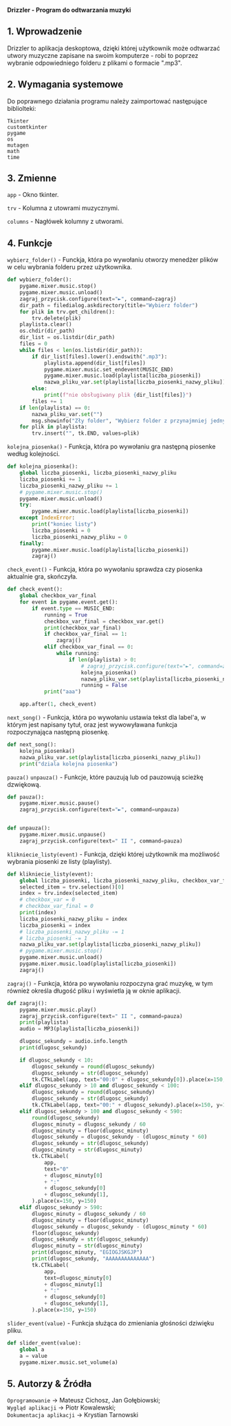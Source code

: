 **Drizzler - Program do odtwarzania muzyki**

## 1. Wprowadzenie

Drizzler to aplikacja deskoptowa, dzięki której użytkownik może odtwarzać utwory muzyczne zapisane na swoim komputerze - robi to poprzez wybranie odpowiedniego folderu z plikami o formacie ".mp3".

## 2. Wymagania systemowe

Do poprawnego działania programu należy zaimportować następujące bibliolteki:
```
Tkinter
customtkinter
pygame
os
mutagen
math
time
```

## 3. Zmienne

```app``` - Okno tkinter.

```trv``` - Kolumna z utowrami muzycznymi.

```columns``` - Nagłówek kolumny z utworami.



## 4. Funkcje

```wybierz_folder()``` - Funckja, która po wywołaniu otworzy menedżer plików w celu wybrania folderu przez użytkownika.

```python
def wybierz_folder():
    pygame.mixer.music.stop()
    pygame.mixer.music.unload()
    zagraj_przycisk.configure(text="►", command=zagraj)
    dir_path = filedialog.askdirectory(title="Wybierz folder")
    for plik in trv.get_children():
        trv.delete(plik)
    playlista.clear()
    os.chdir(dir_path)
    dir_list = os.listdir(dir_path)
    files = 0
    while files < len(os.listdir(dir_path)):
        if dir_list[files].lower().endswith(".mp3"):
            playlista.append(dir_list[files])
            pygame.mixer.music.set_endevent(MUSIC_END)
            pygame.mixer.music.load(playlista[liczba_piosenki])
            nazwa_pliku_var.set(playlista[liczba_piosenki_nazwy_pliku])
        else:
            print(f"nie obsługiwany plik {dir_list[files]}")
        files += 1
    if len(playlista) == 0:
        nazwa_pliku_var.set("")
        msg.showinfo("Zły folder", "Wybierz folder z przynajmniej jednym plikiem mp3")
    for plik in playlista:
        trv.insert("", tk.END, values=plik)
```

```kolejna_piosenka()``` - Funkcja, która po wywołaniu gra następną piosenke według kolejności.

```python
def kolejna_piosenka():
    global liczba_piosenki, liczba_piosenki_nazwy_pliku
    liczba_piosenki += 1
    liczba_piosenki_nazwy_pliku += 1
    # pygame.mixer.music.stop()
    pygame.mixer.music.unload()
    try:
        pygame.mixer.music.load(playlista[liczba_piosenki])
    except IndexError:
        print("koniec listy")
        liczba_piosenki = 0
        liczba_piosenki_nazwy_pliku = 0
    finally:
        pygame.mixer.music.load(playlista[liczba_piosenki])
        zagraj()
```

```check_event()``` - Funkcja, która po wywołaniu sprawdza czy piosenka aktualnie gra, skończyła.

```python
def check_event():
    global checkbox_var_final
    for event in pygame.event.get():
        if event.type == MUSIC_END:
            running = True
            checkbox_var_final = checkbox_var.get()
            print(checkbox_var_final)
            if checkbox_var_final == 1:
                zagraj()
            elif checkbox_var_final == 0:
                while running:
                    if len(playlista) > 0:
                        # zagraj_przycisk.configure(text="►", command=zagraj)
                        kolejna_piosenka()
                        nazwa_pliku_var.set(playlista[liczba_piosenki_nazwy_pliku])
                        running = False
            print("aaa")

    app.after(1, check_event)
```

```next_song()``` - Funkcja, która po wywołaniu ustawia tekst dla label'a, w którym jest napisany tytuł, oraz jest wywowyławana funkcja rozpoczynająca następną piosenkę.

```python
def next_song():
    kolejna_piosenka()
    nazwa_pliku_var.set(playlista[liczba_piosenki_nazwy_pliku])
    print("dziala kolejna piosenka")

```

```pauza()``` ```unpauza()``` - Funkcje, które pauzują lub od pauzowują scieżkę dzwiękową.

```python
def pauza():
    pygame.mixer.music.pause()
    zagraj_przycisk.configure(text="►", command=unpauza)


def unpauza():
    pygame.mixer.music.unpause()
    zagraj_przycisk.configure(text=" II ", command=pauza)

```

```klikniecie_listy(event)``` - Funkcja, dzięki której użytkownik ma możliwość wybrania piosenki ze listy (playlisty).

```python
def klikniecie_listy(event):
    global liczba_piosenki, liczba_piosenki_nazwy_pliku, checkbox_var_final, checkbox_var
    selected_item = trv.selection()[0]
    index = trv.index(selected_item)
    # checkbox_var = 0
    # checkbox_var_final = 0
    print(index)
    liczba_piosenki_nazwy_pliku = index
    liczba_piosenki = index
    # liczba_piosenki_nazwy_pliku -= 1
    # liczba_piosenki -= 1
    nazwa_pliku_var.set(playlista[liczba_piosenki_nazwy_pliku])
    # pygame.mixer.music.stop()
    pygame.mixer.music.unload()
    pygame.mixer.music.load(playlista[liczba_piosenki])
    zagraj()

```

```zagraj()``` - Funkcja, która po wywołaniu rozpoczyna grać muzykę, w tym również określa długość pliku i wyświetla ją w oknie aplikacji. 

```python
def zagraj():
    pygame.mixer.music.play()
    zagraj_przycisk.configure(text=" II ", command=pauza)
    print(playlista)
    audio = MP3(playlista[liczba_piosenki])

    dlugosc_sekundy = audio.info.length
    print(dlugosc_sekundy)

    if dlugosc_sekundy < 10:
        dlugosc_sekundy = round(dlugosc_sekundy)
        dlugosc_sekundy = str(dlugosc_sekundy)
        tk.CTkLabel(app, text="00:0" + dlugosc_sekundy[0]).place(x=150, y=150)
    elif dlugosc_sekundy > 10 and dlugosc_sekundy < 100:
        dlugosc_sekundy = round(dlugosc_sekundy)
        dlugosc_sekundy = str(dlugosc_sekundy)
        tk.CTkLabel(app, text="00:" + dlugosc_sekundy).place(x=150, y=150)
    elif dlugosc_sekundy > 100 and dlugosc_sekundy < 590:
        round(dlugosc_sekundy)
        dlugosc_minuty = dlugosc_sekundy / 60
        dlugosc_minuty = floor(dlugosc_minuty)
        dlugosc_sekundy = dlugosc_sekundy - (dlugosc_minuty * 60)
        dlugosc_sekundy = str(dlugosc_sekundy)
        dlugosc_minuty = str(dlugosc_minuty)
        tk.CTkLabel(
            app,
            text="0"
            + dlugosc_minuty[0]
            + ":"
            + dlugosc_sekundy[0]
            + dlugosc_sekundy[1],
        ).place(x=150, y=150)
    elif dlugosc_sekundy > 590:
        dlugosc_minuty = dlugosc_sekundy / 60
        dlugosc_minuty = floor(dlugosc_minuty)
        dlugosc_sekundy = dlugosc_sekundy - (dlugosc_minuty * 60)
        floor(dlugosc_sekundy)
        dlugosc_sekundy = str(dlugosc_sekundy)
        dlugosc_minuty = str(dlugosc_minuty)
        print(dlugosc_minuty, "EGIOGJSKGJP")
        print(dlugosc_sekundy, "AAAAAAAAAAAAAA")
        tk.CTkLabel(
            app,
            text=dlugosc_minuty[0]
            + dlugosc_minuty[1]
            + ":"
            + dlugosc_sekundy[0]
            + dlugosc_sekundy[1],
        ).place(x=150, y=150)

```

```slider_event(value)``` - Funkcja służąca do zmieniania głośności dziwięku pliku.

```python
def slider_event(value):
    global a
    a = value
    pygame.mixer.music.set_volume(a)
```

## 5. Autorzy & Źródła
```Oprogramowanie``` -> Mateusz Cichosz, Jan Gołębiowski;<br>
```Wygląd aplikacji``` -> Piotr Kowalewski;<br>
```Dokumentacja aplikacji``` -> Krystian Tarnowski<br>

